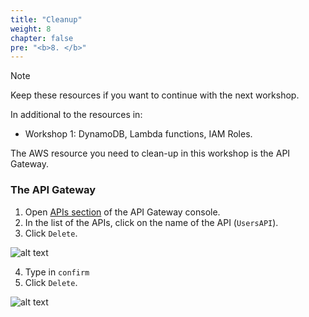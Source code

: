 ```yaml
---
title: "Cleanup"
weight: 8
chapter: false
pre: "<b>8. </b>"
---
```


> [!NOTE]
> Keep these resources if you want to continue with the next workshop.

In additional to the resources in:

- Workshop 1: DynamoDB, Lambda functions, IAM Roles.

The AWS resource you need to clean-up in this workshop is the API Gateway.

### The API Gateway

1. Open [APIs section](https://console.aws.amazon.com/apigateway/main/apis) of the API Gateway console.
2. In the list of the APIs, click on the name of the API (`UsersAPI`).
3. Click `Delete`.

![alt text](/images/workshop-2/API-Gateway--delete-API.png)

4. Type in `confirm`
5. Click `Delete`.

![alt text](/images/workshop-2/API-Gateway--delete-API-confirm.png)

<!-- TODO: link to next workshop  -->

